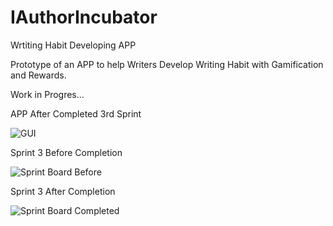 # IAuthorIncubator
Wrtiting Habit Developing APP

Prototype of an APP to help Writers Develop Writing Habit with Gamification and Rewards.

Work in Progres...

APP After Completed 3rd Sprint

![GUI](http://i68.tinypic.com/142yo2t.png)

Sprint 3 Before Completion

![Sprint Board Before](http://i66.tinypic.com/2dglvup.png)

Sprint 3 After Completion

![Sprint Board Completed](http://i65.tinypic.com/qxtr2f.png)
